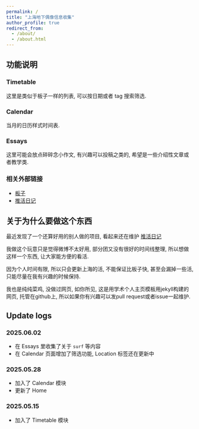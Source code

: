 ```yaml
---
permalink: /
title: "上海地下偶像信息收集"
author_profile: true
redirect_from: 
  - /about/
  - /about.html
---
```


## 功能说明

### Timetable

这里是类似于板子一样的列表, 可以按日期或者 tag 搜索筛选.

### Calendar

当月的日历样式时间表.

### Essays

这里可能会放点碎碎念小作文, 有兴趣可以投稿之类的, 希望是一些介绍性文章或者教学类.

### 相关外部链接

- [板子](https://weibo.com/u/7716940453 "地下偶像相关揭示板")
- [推活日记](https://ievent.life/)


## 关于为什么要做这个东西

最近发现了一个还算好用的别人做的项目, 看起来还在维护 [推活日记](https://ievent.life/)

我做这个玩意只是觉得微博不太好用, 部分团又没有很好的时间线整理, 所以想做这样一个东西, 让大家能方便的看活.

因为个人时间有限, 所以只会更新上海的活, 不能保证比板子快, 甚至会漏掉一些活, 只能尽量在我有兴趣的时候保持.

我也是纯纯菜鸡, 没做过网页, 如你所见, 这是用学术个人主页模板用jekyll构建的网页, 托管在github上, 
所以如果你有兴趣可以发pull request或者issue一起维护.

## Update logs

### 2025.06.02
- 在 Essays 里收集了关于 `surf` 等内容 
- 在 Calendar 页面增加了筛选功能, Location 标签还在更新中

### 2025.05.28
- 加入了 Calendar 模块
- 更新了 Home

### 2025.05.15
- 加入了 Timetable 模块
